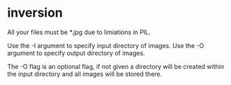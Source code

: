 # inversion
All your files must be *.jpg due to limiations in PIL.

Use the -I argument to specify input directory of images.
Use the -O argument to specify output directory of images.

The -O flag is an optional flag, if not given a directory will be created
within the input directory and all images will be stored there.
